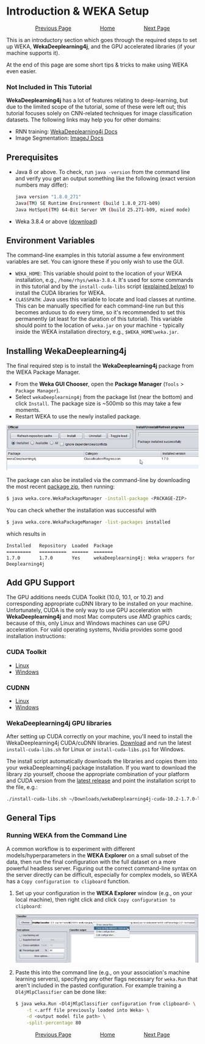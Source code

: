 # Introduction & WEKA Setup

<div style="display: flex; justify-content: space-evenly">
    <a href="0-asset_pack.html">Previous Page</a>
    <a href="/I2K-Tutorial">Home</a>
    <a href="2-training.html">Next Page</a>
</div>

This is an introductory section which goes through the required steps to set up WEKA, **WekaDeeplearning4j**, and the GPU accelerated libraries (if your machine supports it).

At the end of this page are some short tips & tricks to make using WEKA even easier.

### Not Included in This Tutorial

**WekaDeeplearning4j** has a lot of features relating to deep-learning, but due to the limited scope of the tutorial, some of these were left out; this tutorial focuses solely on CNN-related techniques for image classification datasets. The following links may help you for other domains:

- RNN training: [WekaDeeplearning4j Docs](https://deeplearning.cms.waikato.ac.nz/examples/classifying-imdb)
- Image Segmentation: [ImageJ Docs](https://imagej.net/Trainable_Weka_Segmentation)

## Prerequisites
- Java 8 or above. To check, run `java -version` from the command line and verify you get an output something like the following (exact version numbers may differ):
    ```sh
    java version "1.8.0_271"
    Java(TM) SE Runtime Environment (build 1.8.0_271-b09)
    Java HotSpot(TM) 64-Bit Server VM (build 25.271-b09, mixed mode)
    ```
- Weka 3.8.4 or above ([download](https://sourceforge.net/projects/weka/files/latest/download))

## Environment Variables

The command-line examples in this tutorial assume a few environment variables are set. You can ignore these if you only wish to use the GUI.

- `WEKA_HOME`: This variable should point to the location of your WEKA installation, e.g., `/home/rhys/weka-3.8.4`. It's used for some commands in this tutorial and by the `install-cuda-libs` script ([explained below](#wekadeeplearning4j-gpu-libraries)) to install the CUDA libraries for WEKA.
- `CLASSPATH`: Java uses this variable to locate and load classes at runtime. This can be manually specified for each command-line run but this becomes arduous to do every time, so it's recommended to set this permanently (at least for the duration of this tutorial). This variable should point to the location of `weka.jar` on your machine - typically inside the WEKA installation directory, e.g., `$WEKA_HOME\weka.jar`.

## Installing WekaDeeplearning4j

The final required step is to install the **WekaDeeplearning4j** package from the WEKA Package Manager.
- From the **Weka GUI Chooser**, open the **Package Manager** (`Tools` > `Package Manager`).
- Select `wekaDeeplearning4j` from the package list (near the bottom) and click `Install`. The package size is ~500mb so this may take a few moments.
- Restart WEKA to use the newly installed package.

![Package Manager](./images/1-introduction_setup/PackageManager.png)

The package can also be installed via the command-line by downloading the most recent [package zip](https://github.com/Waikato/wekaDeeplearning4j/releases/latest), then running:
```bash
$ java weka.core.WekaPackageManager -install-package <PACKAGE-ZIP>
```

You can check whether the installation was successful with
```bash
$ java weka.core.WekaPackageManager -list-packages installed
```
which results in
```
Installed	Repository	Loaded	Package
=========	==========	======	=======
1.7.0    	1.7.0     	Yes	    wekaDeeplearning4j: Weka wrappers for Deeplearning4j
```

## Add GPU Support

The GPU additions needs CUDA Toolkit (10.0, 10.1, or 10.2) and corresponding appropriate cuDNN library to be installed on your machine. Unfortunately, CUDA is the only way to use GPU acceleration with **WekaDeeplearning4j** and most Mac computers use AMD graphics cards; because of this, only Linux and Windows machines can use GPU acceleration. For valid operating systems, Nvidia provides some good installation instructions:

### CUDA Toolkit
- [Linux](http://docs.nvidia.com/cuda/cuda-installation-guide-linux/index.html)
- [Windows](http://docs.nvidia.com/cuda/cuda-installation-guide-microsoft-windows/index.html)

### CUDNN
- [Linux](https://docs.nvidia.com/deeplearning/sdk/cudnn-install/index.html#install-linux)
- [Windows](https://docs.nvidia.com/deeplearning/sdk/cudnn-install/index.html#install-windows)

### WekaDeeplearning4j GPU libraries

After setting up CUDA correctly on your machine, you'll need to install the WekaDeeplearning4j CUDA/cuDNN libraries. [Download](https://github.com/Waikato/wekaDeeplearning4j/releases/latest) and run the latest `install-cuda-libs.sh` for Linux or `install-cuda-libs.ps1` for Windows.

The install script automatically downloads the libraries and copies them into your wekaDeeplearning4j package installation. If you want to download the library zip yourself, choose the appropriate combination of your platform and CUDA version from the [latest release](https://github.com/Waikato/wekaDeeplearning4j/releases/latest) and point the installation script to the file, e.g.:
```bash
./install-cuda-libs.sh ~/Downloads/wekaDeeplearning4j-cuda-10.2-1.7.0-linux-x86_64.zip
```

## General Tips

### Running WEKA from the Command Line

A common workflow is to experiment with different models/hyperparameters in the **WEKA Explorer** on a small subset of the data,
then run the final configuration with the full dataset on a more powerful headless server. Figuring out the correct command-line syntax on the server directly can be difficult, especially for complex models, so WEKA has a `Copy configuration to clipboard` function.

1. Set up your configuration in the **WEKA Explorer** window (e.g., on your local machine), then right click and click `Copy configuration to clipboard`:
    
    ![Copy configuration to clipboard example](./images/1-introduction_setup/CopyConfiguration.png)

2. Paste this into the command line (e.g., on your association's machine learning servers), specifying any other flags necessary for `weka.Run` that aren't included in the pasted configuration. For example training a `Dl4jMlpClassifier` can be done like:

    ```bash
    $ java weka.Run <Dl4jMlpClassifier configuration from clipboard> \
        -t <.arff file previously loaded into Weka> \
        -d <output model file path> \
        -split-percentage 80
    ```

<div style="display: flex; justify-content: space-evenly">
    <a href="0-asset_pack.html">Previous Page</a>
    <a href="/I2K-Tutorial">Home</a>
    <a href="2-training.html">Next Page</a>
</div>